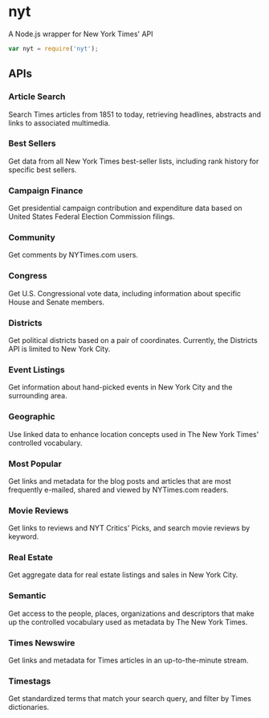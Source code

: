 # nyt

A Node.js wrapper for New York Times' API

```js
var nyt = require('nyt');
```

## APIs

### Article Search
Search Times articles from 1851 to today, retrieving headlines, abstracts and links to associated multimedia.

### Best Sellers
Get data from all New York Times best-seller lists, including rank history for specific best sellers.

### Campaign Finance
Get presidential campaign contribution and expenditure data based on United States Federal Election Commission filings.

### Community
Get comments by NYTimes.com users.

### Congress
Get U.S. Congressional vote data, including information about specific House and Senate members.

### Districts
Get political districts based on a pair of coordinates. Currently, the Districts API is limited to New York City.

### Event Listings
Get information about hand-picked events in New York City and the surrounding area.

### Geographic
Use linked data to enhance location concepts used in The New York Times' controlled vocabulary.

### Most Popular
Get links and metadata for the blog posts and articles that are most frequently e-mailed, shared and viewed by NYTimes.com readers.

### Movie Reviews
Get links to reviews and NYT Critics' Picks, and search movie reviews by keyword.

### Real Estate
Get aggregate data for real estate listings and sales in New York City.

### Semantic
Get access to the people, places, organizations and descriptors that make up the controlled vocabulary used as metadata by The New York Times.

### Times Newswire
Get links and metadata for Times articles in an up-to-the-minute stream.

### Timestags
Get standardized terms that match your search query, and filter by Times dictionaries.